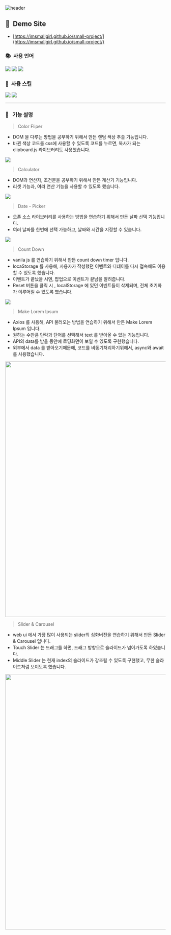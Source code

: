 ![header](https://capsule-render.vercel.app/api?type=waving&color=auto&height=300&section=header&text=Small%JS%Project&fontSize=90&animation=twinkling&fontColor=555555)


## :information_desk_person:&nbsp;  Demo Site
* [https://imsmallgirl.github.io/small-project/](https://imsmallgirl.github.io/small-project/)

### :books:&nbsp; 사용 언어
<!-- 주석 -->
<img src="https://img.shields.io/badge/HTML5-EC6231?style=flat-square&logo=html5&logoColor=white"/> <img src="https://img.shields.io/badge/CSS3-3795ce?style=flat-square&logo=css3&logoColor=white"/> <img src="https://img.shields.io/badge/JAVASCRIPT-f8c327?style=flat-square&logo=javascript&logoColor=white"/>
<!-- 주석 -->
### :mag_right:&nbsp; 사용 스킬
<!-- 주석 -->
<img src="https://img.shields.io/badge/Axios-5A29E4?style=flat-square&logo=Axios&logoColor=white"/> <img src="https://img.shields.io/badge/npm-CB3837?style=flat-square&logo=npm&logoColor=white"/>
<!-- 주석 -->
---

### :bookmark_tabs:&nbsp;&nbsp; 기능 설명

> Color Fliper
* DOM 을 다루는 방법을 공부하기 위해서 만든 랜덤 색상 추출 기능입니다.
* 바뀐 색상 코드를 css에 사용할 수 있도록 코드를 누르면, 복사가 되는 clipboard.js 라이브러리도 사용했습니다.
<!-- 주석 -->
<img src="https://im.ezgif.com/tmp/ezgif-1-594b63fc63.gif">


> Calculator
* DOM과 연산자, 조건문을 공부하기 위해서 만든 계산기 기능입니다.
* 리셋 기능과, 여러 연산 기능을 사용할 수 있도록 했습니다.
<!-- 주석 -->
<img src="https://im.ezgif.com/tmp/ezgif-1-d4044d9789.gif">


> Date - Picker
* 오픈 소스 라이브러리를 사용하는 방법을 연습하기 위해서 만든 날짜 선택 기능입니다.
* 여러 날짜를 한번에 선택 가능하고, 날짜와 시간을 지정할 수 있습니다.
<!-- 주석 -->
<img src="https://im.ezgif.com/tmp/ezgif-1-9271244134.gif">


> Count Down
* vanila js 를 연습하기 위해서 만든 count down timer 입니다.
* locaStorage 를 사용해, 사용자가 작성했던 이벤트와 디데이를 다시 접속해도 이용할 수 있도록 했습니다.
* 이벤트가 끝났을 시엔, 팝업으로 이벤트가 끝남을 알려줍니다.
* Reset 버튼을 클릭 시 , localStorage 에 있던 이벤트들이 삭제되며, 전체 초기화가 이루어질 수 있도록 했습니다.
<!-- 주석 -->
<img src="https://im.ezgif.com/tmp/ezgif-1-bd98f1034f.gif">


> Make Lorem Ipsum
* Axios 를 사용해, API 불러오는 방법을 연습하기 위해서 만든 Make Lorem Ipsum 입니다.
* 원하는 수만큼 단락과 단어를 선택해서 text 를 받아올 수 있는 기능입니다.
* API의 data를 받을 동안에 로딩화면이 보일 수 있도록 구현했습니다.
* 외부에서 data 를 받아오기때문에, 코드를 비동기처리하기위해서, async와 await 를 사용했습니다.
<!-- 주석 -->
<img src="https://im.ezgif.com/tmp/ezgif-1-c8dc6d5ccf.gif" width="800px">


> Slider & Carousel
* web ui 에서 가장 많이 사용되는 slider의 심화버전을 연습하기 위해서 만든 Slider & Carousel 입니다.
* Touch Slider 는 드래그를 하면, 드래그 방향으로 슬라이드가 넘어가도록 하였습니다.
* Middle Slider 는 현재 index의 슬라이드가 강조될 수 있도록 구현했고, 무한 슬라이드처럼 보이도록 했습니다.
<!-- 주석 -->
<img src="https://im.ezgif.com/tmp/ezgif-1-f277a04095.gif" width="800px">
